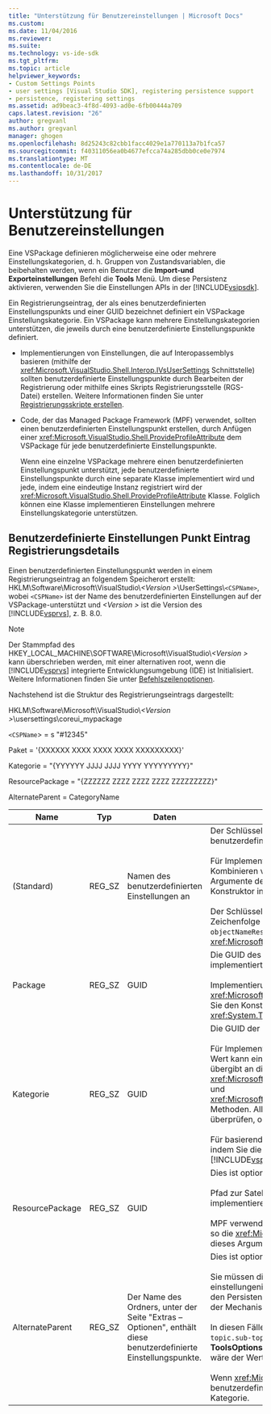 ```yaml
---
title: "Unterstützung für Benutzereinstellungen | Microsoft Docs"
ms.custom: 
ms.date: 11/04/2016
ms.reviewer: 
ms.suite: 
ms.technology: vs-ide-sdk
ms.tgt_pltfrm: 
ms.topic: article
helpviewer_keywords:
- Custom Settings Points
- user settings [Visual Studio SDK], registering persistence support
- persistence, registering settings
ms.assetid: ad9beac3-4f8d-4093-ad0e-6fb00444a709
caps.latest.revision: "26"
author: gregvanl
ms.author: gregvanl
manager: ghogen
ms.openlocfilehash: 8d25243c82cbb1facc4029e1a770113a7b1fca57
ms.sourcegitcommit: f40311056ea0b4677efcca74a285dbb0ce0e7974
ms.translationtype: MT
ms.contentlocale: de-DE
ms.lasthandoff: 10/31/2017
---
```

# <a name="support-for-user-settings"></a>Unterstützung für Benutzereinstellungen
Eine VSPackage definieren möglicherweise eine oder mehrere Einstellungskategorien, d. h. Gruppen von Zustandsvariablen, die beibehalten werden, wenn ein Benutzer die **Import-und Exporteinstellungen** Befehl die **Tools** Menü. Um diese Persistenz aktivieren, verwenden Sie die Einstellungen APIs in der [!INCLUDE[vsipsdk](../../extensibility/includes/vsipsdk_md.md)].  
  
 Ein Registrierungseintrag, der als eines benutzerdefinierten Einstellungspunkts und einer GUID bezeichnet definiert ein VSPackage Einstellungskategorie. Ein VSPackage kann mehrere Einstellungskategorien unterstützen, die jeweils durch eine benutzerdefinierte Einstellungspunkte definiert.  
  
-   Implementierungen von Einstellungen, die auf Interopassemblys basieren (mithilfe der <xref:Microsoft.VisualStudio.Shell.Interop.IVsUserSettings> Schnittstelle) sollten benutzerdefinierte Einstellungspunkte durch Bearbeiten der Registrierung oder mithilfe eines Skripts Registrierungsstelle (RGS-Datei) erstellen. Weitere Informationen finden Sie unter [Registrierungsskripte erstellen](/cpp/atl/creating-registrar-scripts).  
  
-   Code, der das Managed Package Framework (MPF) verwendet, sollten einen benutzerdefinierten Einstellungspunkt erstellen, durch Anfügen einer <xref:Microsoft.VisualStudio.Shell.ProvideProfileAttribute> dem VSPackage für jede benutzerdefinierte Einstellungspunkte.  
  
     Wenn eine einzelne VSPackage mehrere einen benutzerdefinierten Einstellungspunkt unterstützt, jede benutzerdefinierte Einstellungspunkte durch eine separate Klasse implementiert wird und jede, indem eine eindeutige Instanz registriert wird der <xref:Microsoft.VisualStudio.Shell.ProvideProfileAttribute> Klasse. Folglich können eine Klasse implementieren Einstellungen mehrere Einstellungskategorie unterstützen.  
  
## <a name="custom-settings-point-registry-entry-details"></a>Benutzerdefinierte Einstellungen Punkt Eintrag Registrierungsdetails  
 Einen benutzerdefinierten Einstellungspunkt werden in einem Registrierungseintrag an folgendem Speicherort erstellt: HKLM\Software\Microsoft\VisualStudio\\*\<Version >*\UserSettings\\`<CSPName>`, wobei `<CSPName>` ist der Name des benutzerdefinierten Einstellungen auf der VSPackage-unterstützt und  *\<Version >* ist die Version des [!INCLUDE[vsprvs](../../code-quality/includes/vsprvs_md.md)], z. B. 8.0.  
  
> [!NOTE]
>  Der Stammpfad des HKEY_LOCAL_MACHINE\SOFTWARE\Microsoft\VisualStudio\\*\<Version >* kann überschrieben werden, mit einer alternativen root, wenn die [!INCLUDE[vsprvs](../../code-quality/includes/vsprvs_md.md)] integrierte Entwicklungsumgebung (IDE) ist Initialisiert. Weitere Informationen finden Sie unter [Befehlszeilenoptionen](../../extensibility/command-line-switches-visual-studio-sdk.md).  
  
 Nachstehend ist die Struktur des Registrierungseintrags dargestellt:  
  
 HKLM\Software\Microsoft\VisualStudio\\*\<Version >*\usersettings\coreui_mypackage  
  
 `<CSPName`> = s "#12345"  
  
 Paket = '{XXXXXX XXXX XXXX XXXX XXXXXXXXX}'  
  
 Kategorie = "{YYYYYY JJJJ JJJJ YYYY YYYYYYYYY}"  
  
 ResourcePackage = "{ZZZZZZ ZZZZ ZZZZ ZZZZ ZZZZZZZZZ}"  
  
 AlternateParent = CategoryName  
  
|Name|Typ|Daten|Beschreibung|  
|----------|----------|----------|-----------------|  
|(Standard)|REG_SZ|Namen des benutzerdefinierten Einstellungen an|Der Schlüsselname `<CSPName`>, wird der nicht lokalisierte Name des benutzerdefinierten Einstellungen an.<br /><br /> Für Implementierungen, die basierend auf MPF, Name des Schlüssels durch Kombinieren von abgerufen wird die `categoryName` und `objectName` Argumente der <xref:Microsoft.VisualStudio.Shell.ProvideProfileAttribute> Konstruktor in `categoryName_objectName`.<br /><br /> Der Schlüssel kann leer sein, oder die Verweis-ID, die lokalisierte Zeichenfolge in einer Satelliten-DLL enthalten. Dieser Wert stammt aus dem `objectNameResourceID` Argument an die <xref:Microsoft.VisualStudio.Shell.ProvideProfileAttribute> Konstruktor.|  
|Package|REG_SZ|GUID|Die GUID des VSPackage, das die benutzerdefinierte Einstellungspunkte implementiert.<br /><br /> Implementierungen mithilfe von MPF anhand der <xref:Microsoft.VisualStudio.Shell.ProvideProfileAttribute> Klasse, verwenden Sie den Konstruktor `objectType` , enthält der VSPackages Argument <xref:System.Type> und Reflektion, um diesen Wert zu erhalten.|  
|Kategorie|REG_SZ|GUID|Die GUID der Einstellungskategorie identifizieren.<br /><br /> Für Implementierungen, die basierend auf Interop-Assemblys, kann dieser Wert kann ein willkürlich gewählte sein GUID, die die [!INCLUDE[vsprvs](../../code-quality/includes/vsprvs_md.md)] IDE übergibt an die <xref:Microsoft.VisualStudio.Shell.Interop.IVsUserSettings.ExportSettings%2A> und <xref:Microsoft.VisualStudio.Shell.Interop.IVsUserSettings.ImportSettings%2A> Methoden. Alle Implementierungen von diesen beiden Methoden sollten überprüfen, ob ihre GUID-Argumente.<br /><br /> Für basierend auf MPF-Implementierungen dieser GUID abgerufen wird, indem Sie die <xref:System.Type> der implementierende Klasse die [!INCLUDE[vsprvs](../../code-quality/includes/vsprvs_md.md)] einstellungsmechanismus.|  
|ResourcePackage|REG_SZ|GUID|Dies ist optional.<br /><br /> Pfad zur Satelliten-DLL mit lokalisierte Zeichenfolgen an, wenn das implementierende VSPackage nicht angegeben wird.<br /><br /> MPF verwendet Reflektion, um die richtige VSPackage-Ressource erhalten so die <xref:Microsoft.VisualStudio.Shell.ProvideProfileAttribute> "Class" wird dieses Argument nicht festgelegt.|  
|AlternateParent|REG_SZ|Der Name des Ordners, unter der Seite "Extras – Optionen", enthält diese benutzerdefinierte Einstellungspunkte.|Dies ist optional.<br /><br /> Sie müssen diesen Wert festlegen, nur, wenn eine einstellungenimplementierung unterstützt **Extras – Optionen** Seiten, die in den Persistenz-Mechanismus verwenden der [!INCLUDE[vsipsdk](../../extensibility/includes/vsipsdk_md.md)] anstelle der Mechanismus in das Automatisierungsmodell zum Speichern des Status.<br /><br /> In diesen Fällen ist der Wert im Schlüssel AlternateParent der `topic` Teil der `topic.sub-topic` Zeichenfolge zur Identifizierung des jeweiligen **ToolsOptions** Seite. Z. B. für die **ToolsOptions** Seite `"TextEditor.Basic"` wäre der Wert der AlternateParent `"TextEditor"`.<br /><br /> Wenn <xref:Microsoft.VisualStudio.Shell.ProvideProfileAttribute> generiert die benutzerdefinierte Einstellungspunkte ist identisch mit den Namen der Kategorie.|